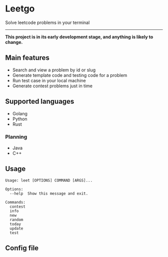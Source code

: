 # Leetgo

Solve leetcode problems in your terminal

---

**This project is in its early development stage, and anything is likely to change.**

## Main features

- Search and view a problem by id or slug
- Generate template code and testing code for a problem
- Run test case in your local machine
- Generate contest problems just in time

## Supported languages

- Golang
- Python
- Rust

### Planning

- Java
- C++

## Usage

```
Usage: leet [OPTIONS] COMMAND [ARGS]...

Options:
  --help  Show this message and exit.

Commands:
  contest
  info
  new
  random
  today
  update
  test
```

## Config file

